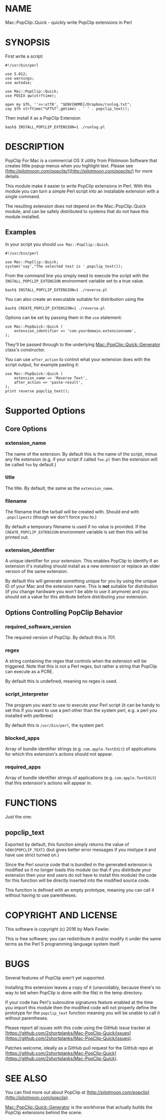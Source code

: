 # NAME

Mac::PopClip::Quick - quickly write PopClip extensions in Perl

# SYNOPSIS

First write a script:

    #!/usr/bin/perl

    use 5.012;
    use warnings;
    use autodie;

    use Mac::PopClip::Quick;
    use POSIX qw(strftime);

    open my $fh, ''>>:utf8', "$ENV{HOME}/Dropbox/runlog.txt";
    say $fh strftime("%FT%T",gmtime) . ' ' . popclip_text();

Then install it as a PopClip Extension

    bash$ INSTALL_POPCLIP_EXTENSION=1 ./runlog.pl

# DESCRIPTION

PopClip For Mac is a commercial OS X utility from Pilotmoon Software that
creates little popup menus when you highlight text.  Please see
[http://pilotmoon.com/popclip/](http://pilotmoon.com/popclip/) for more details.

This module make it easier to write PopClip extensions in Perl.  With this
module you can turn a simple Perl script into an installable extension with a
single command.

The resulting extension does not depend on the Mac::PopClip::Quick module, and
can be safely distributed to systems that do not have this module installed.

## Examples

In your script you should `use Mac::PopClip::Quick`.

    #!/usr/bin/perl

    use Mac::PopClip::Quick;
    system('say',"The selected text is '.popclip_text());

From the command line you simply need to execute the script with the
`INSTALL_POPCLIP_EXTENSION` environment variable set to a true value.

    bash$ INSTALL_POPCLIP_EXTENSION=1 ./reverse.pl

You can also create an executable suitable for distribution using the

    bash$ CREATE_POPCLIP_EXTENSION=1 ./reverse.pl

Options can be set by passing them in the `use` statement:

    use Mac::PopQuick::Quick (
        extension_identifier => 'com.yourdomain.extensionname',
    );

They'll be passed through to the underlying [Mac::PopClip::Quick::Generator](https://metacpan.org/pod/Mac::PopClip::Quick::Generator)
class's constructor.

You can use `after_action` to control what your extension does with the
script output, for example pasting it:

    use Mac::PopQuick::Quick (
        extension_name => 'Reverse Text',
        after_action => 'paste-result',
    );
    print reverse popclip_text();

# Supported Options

## Core Options

### extension\_name

The name of the extension.  By default this is the name of the script, minus
any file extension (e.g. if your script if called `foo.pl` then the extension
will be called `foo` by default.)

### title

The title.  By default, the same as the `extension_name`.

### filename

The filename that the tarball will be created with.  Should end with
`.popclipextz` (though we don't force you to.)

By default a temporary filename is used if no value is provided.  If the
`CREATE_POPCLIP_EXTENSION` environment variable is set then this will be
printed out.

### extension\_identifier

A unique identifier for your extension.  This enables PopClip to identify
if an extension it's installing should install as a new extension or replace
an older version of the same extension.

By default this will generate something unique for you by using the unique ID of
your Mac and the extension name.  This is **not** suitable for distribution (if
you change hardware you won't be able to use it anymore) and you should set a
value for this attribute before distributing your extension.

## Options Controlling PopClip Behavior

### required\_software\_version

The required version of PopClip.  By default this is 701.

### regex

A string containing the regex that controls when the extension will be
triggered.  Note that this is not a Perl regex, but rather a string that PopClip
can execute as a PCRE.

By default this is undefined, meaning no regex is used.

### script\_interpreter

The program you want to use to execute your Perl script (it can be handy to set
this if you want to use a perl other than the system perl, e.g. a perl you
installed with perlbrew)

By default this is `/usr/bin/perl`, the system perl.

### blocked\_apps

Array of bundle identifier strings (e.g. `com.apple.TextEdit`) of applications
for which this extension's actions should not appear.

### required\_apps

Array of bundle identifier strings of applications (e.g. `com.apple.TextEdit`)
that this extension's actions will appear in.

# FUNCTIONS

Just the one:

## popclip\_text

Exported by default, this function simply returns the value of
`%ENV{POPCLIP_TEXT}` (but gives better error messages if you mistype it and
have use strict turned on.)

Since the Perl source code that is bundled in the generated extension is
modified so it no longer loads this module (so that if you distribute your
extension then your end users do not have to install this module) the code
for this function will be directly inserted into the modified source code.

This function is defined with an empty prototype, meaning you can call it
without having to use parentheses.

# COPYRIGHT AND LICENSE

This software is copyright (c) 2016 by Mark Fowler.

This is free software; you can redistribute it and/or modify it under the
same terms as the Perl 5 programming language system itself.

# BUGS

Several features of PopClip aren't yet supported.

Installing this extension leaves a copy of it (unavoidably, because there's
no way to tell when PopClip is done with the file) in the temp directory.

If your code has Perl's subroutine signatures feature enabled at the time you
import this module then the modified code will not properly define the prototype
for the `popclip_text` function meaning you will be unable to call it without
parentheses.

Please report all issues with this code using the GitHub issue tracker at
[https://github.com/2shortplanks/Mac-PopClip-Quick/issues](https://github.com/2shortplanks/Mac-PopClip-Quick/issues).

Patches welcome, ideally as a GitHub pull request for the GitHub repo at
[https://github.com/2shortplanks/Mac-PopClip-Quick](https://github.com/2shortplanks/Mac-PopClip-Quick).

# SEE ALSO

You can find more out about PopClip at [http://pilotmoon.com/popclip](http://pilotmoon.com/popclip).

[Mac::PopClip::Quick::Generator](https://metacpan.org/pod/Mac::PopClip::Quick::Generator) is the workhorse that actually builds the
PopClip extensions behind the scene.
